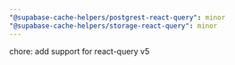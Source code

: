 ```yaml
---
"@supabase-cache-helpers/postgrest-react-query": minor
"@supabase-cache-helpers/storage-react-query": minor
---
```


chore: add support for react-query v5
